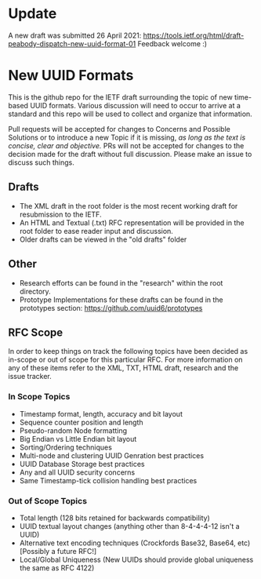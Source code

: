 # Update

A new draft was submitted 26 April 2021: https://tools.ietf.org/html/draft-peabody-dispatch-new-uuid-format-01 Feedback welcome :)

# New UUID Formats
This is the github repo for the IETF draft surrounding the topic of new time-based UUID formats.
Various discussion will need to occur to arrive at a standard and this repo will be used to collect and organize that information.

Pull requests will be accepted for changes to Concerns and Possible Solutions or to introduce a new Topic if it is missing,  *as long as the text is concise, clear and objective.* PRs will not be accepted for changes to the decision made for the draft without full discussion. Please make an issue to discuss such things.

## Drafts
- The XML draft in the root folder is the most recent working draft for resubmission to the IETF.
- An HTML and Textual (.txt) RFC representation will be provided in the root folder to ease reader input and discussion.
- Older drafts can be viewed in the "old drafts" folder

## Other
- Research efforts can be found in the "research" within the root directory.
- Prototype Implementations for these drafts can be found in the prototypes section: https://github.com/uuid6/prototypes

## RFC Scope
In order to keep things on track the following topics have been decided as in-scope or out of scope for this particular RFC.
For more information on any of these items refer to the XML, TXT, HTML draft, research and the issue tracker.

### In Scope Topics
- Timestamp format, length, accuracy and bit layout
- Sequence counter position and length
- Pseudo-random Node formatting
- Big Endian vs Little Endian bit layout
- Sorting/Ordering techniques
- Multi-node and clustering UUID Genration best practices
- UUID Database Storage best practices
- Any and all UUID security concerns
- Same Timestamp-tick collision handling best practices

### Out of Scope Topics
- Total length (128 bits retained for backwards compatibility)
- UUID textual layout changes (anything other than 8-4-4-4-12 isn't a UUID)
- Alternative text encoding techniques (Crockfords Base32, Base64, etc) [Possibly a future RFC!]
- Local/Global Uniqueness (New UUIDs should provide global uniqueness the same as RFC 4122)
